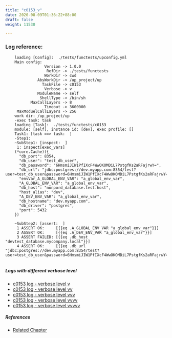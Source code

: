 ```yaml
---
title: "c0153_v"
date: 2020-08-09T01:36:22+88:00
draft: false
weight: 11530

---
```


### Log reference: <no value>

```
    loading [Config]:  ./tests/functests/upconfig.yml
    Main config:
                 Version -> 1.0.0
                  RefDir -> ./tests/functests
                 WorkDir -> cwd
              AbsWorkDir -> /up_project/up
                TaskFile -> c0153
                 Verbose -> v
              ModuleName -> self
               ShellType -> /bin/sh
           MaxCallLayers -> 8
                 Timeout -> 3600000
     MaxModuelCallLayers -> 256
    work dir: /up_project/up
    -exec task: task
    loading [Task]:  ./tests/functests/c0153
    module: [self], instance id: [dev], exec profile: []
    Task1: [task ==> task:  ]
    -Step1:
    ~SubStep1: [inspect:  ]
     1: inspect[exec_vars]
    (*core.Cache)({
      "db_port": 8354,
      "db_user": "test_db_user",
      "db_password": "6HmsmiJIW1PfIXcF4WwOKOMDiL7PstgfKs2aRFajrwY=",
      "db_url": "jdbc:postgres://dev.myapp.com:8354/test?user=test_db_user&password=6HmsmiJIW1PfIXcF4WwOKOMDiL7PstgfKs2aRFajrwY=&ssl=true",
      "envVar_A_GLOBAL_ENV_VAR": "a_global_env_var",
      "A_GLOBAL_ENV_VAR": "a_global_env_var",
      "db_host": "nonpord_database.test.host",
      "host_alias": "dev",
      "A_DEV_ENV_VAR": "a_global_env_var",
      "db_hostname": "dev.myapp.com",
      "db_driver": "postgres",
      "port": 5432
    })
    
    ~SubStep2: [assert:  ]
     1 ASSERT OK:     [{{eq .A_GLOBAL_ENV_VAR "a_global_env_var"}}]
     2 ASSERT OK:     [{{eq .A_DEV_ENV_VAR "a_global_env_var"}}]
     3 ASSERT FAILED: [{{eq .db_host "devtest_database.mycompany.local"}}]
     4 ASSERT OK:     [{{eq .db_url "jdbc:postgres://dev.myapp.com:8354/test?user=test_db_user&password=6HmsmiJIW1PfIXcF4WwOKOMDiL7PstgfKs2aRFajrwY=&ssl=true"}}]
    
```

##### Logs with different verbose level
* [c0153 log - verbose level v](../../logs/c0153_v)
* [c0153 log - verbose level vv](../../logs/c0153_vv)
* [c0153 log - verbose level vvv](../../logs/c0153_vvv)
* [c0153 log - verbose level vvvv](../../logs/c0153_vvvv)
* [c0153 log - verbose level vvvvv](../../logs/c0153_vvvvv)

##### References
* [Related Chapter](../../user-interaction/c0153)
